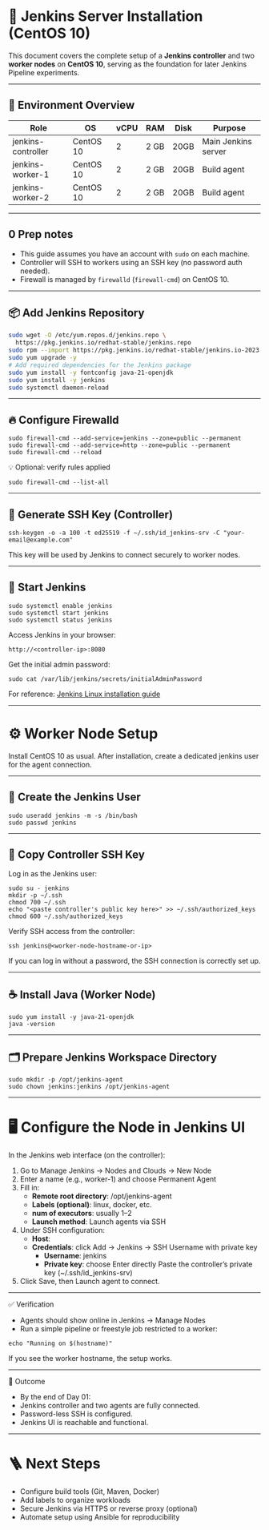 # 🧱 Jenkins Server Installation (CentOS 10)

This document covers the complete setup of a **Jenkins controller** and two **worker nodes** on **CentOS 10**, serving as the foundation for later Jenkins Pipeline experiments.

---

## 🧰 Environment Overview

| Role               | OS        | vCPU | RAM  | Disk | Purpose             |
|--------------------|-----------|------|------|------|---------------------|
| jenkins-controller | CentOS 10 | 2    | 2 GB | 20GB | Main Jenkins server |
| jenkins-worker-1   | CentOS 10 | 2    | 2 GB | 20GB | Build agent         |
| jenkins-worker-2   | CentOS 10 | 2    | 2 GB | 20GB | Build agent         |

---

## 0 Prep notes

- This guide assumes you have an account with `sudo` on each machine.
- Controller will SSH to workers using an SSH key (no password auth needed).
- Firewall is managed by `firewalld` (`firewall-cmd`) on CentOS 10.


---

## 📦 Add Jenkins Repository

```bash
sudo wget -O /etc/yum.repos.d/jenkins.repo \
  https://pkg.jenkins.io/redhat-stable/jenkins.repo
sudo rpm --import https://pkg.jenkins.io/redhat-stable/jenkins.io-2023.key
sudo yum upgrade -y
# Add required dependencies for the Jenkins package
sudo yum install -y fontconfig java-21-openjdk
sudo yum install -y jenkins
sudo systemctl daemon-reload
```

---

## 🔥 Configure Firewalld

```shell
sudo firewall-cmd --add-service=jenkins --zone=public --permanent
sudo firewall-cmd --add-service=http --zone=public --permanent
sudo firewall-cmd --reload
```

💡 Optional: verify rules applied

```shell
sudo firewall-cmd --list-all
```

---

## 🔑 Generate SSH Key (Controller)

```shell
ssh-keygen -o -a 100 -t ed25519 -f ~/.ssh/id_jenkins-srv -C "your-email@example.com"
```

This key will be used by Jenkins to connect securely to worker nodes.

---

## 🚀 Start Jenkins

```shell
sudo systemctl enable jenkins
sudo systemctl start jenkins
sudo systemctl status jenkins
```

Access Jenkins in your browser:

```shell
http://<controller-ip>:8080
```

Get the initial admin password:

```shell
sudo cat /var/lib/jenkins/secrets/initialAdminPassword
```

For reference: [Jenkins Linux installation guide](https://www.jenkins.io/doc/book/installing/linux/#red-hat-stable)

---

# ⚙️ Worker Node Setup

Install CentOS 10 as usual. After installation, create a dedicated jenkins user for the agent connection.

---

## 👤 Create the Jenkins User
 ```shell
sudo useradd jenkins -m -s /bin/bash
sudo passwd jenkins
 ```

---

 ## 🔐 Copy Controller SSH Key

Log in as the Jenkins user:

```shell
sudo su - jenkins
mkdir -p ~/.ssh
chmod 700 ~/.ssh
echo "<paste controller's public key here>" >> ~/.ssh/authorized_keys
chmod 600 ~/.ssh/authorized_keys
```

Verify SSH access from the controller:

```shell
ssh jenkins@<worker-node-hostname-or-ip>
```

If you can log in without a password, the SSH connection is correctly set up.

---

## ☕ Install Java (Worker Node)

```shell
sudo yum install -y java-21-openjdk
java -version
```

---

## 🗂️ Prepare Jenkins Workspace Directory

```shell
sudo mkdir -p /opt/jenkins-agent
sudo chown jenkins:jenkins /opt/jenkins-agent
```

---

# 🖥️ Configure the Node in Jenkins UI

In the Jenkins web interface (on the controller):

1. Go to Manage Jenkins → Nodes and Clouds → New Node
2. Enter a name (e.g., worker-1) and choose Permanent Agent
3. Fill in:
    - **Remote root directory**: /opt/jenkins-agent
    - **Labels (optional)**: linux, docker, etc.
    - **num of executors**: usually 1–2
    - **Launch method**: Launch agents via SSH
4. Under SSH configuration:
    - **Host**: <worker-node-hostname-or-ip>
    - **Credentials**: click Add → Jenkins → SSH Username with private key
        - **Username**: jenkins
        - **Private key**: choose Enter directly
            Paste the controller’s private key (~/.ssh/id_jenkins-srv)
5. Click Save, then Launch agent to connect.

---

✅ Verification

- Agents should show online in Jenkins → Manage Nodes
- Run a simple pipeline or freestyle job restricted to a worker:

```shell
echo "Running on $(hostname)"
```

If you see the worker hostname, the setup works.

---

🧾 Outcome

- By the end of Day 01:
- Jenkins controller and two agents are fully connected.
- Password-less SSH is configured.
- Jenkins UI is reachable and functional.

---

# 🪜 Next Steps

- Configure build tools (Git, Maven, Docker)
- Add labels to organize workloads
- Secure Jenkins via HTTPS or reverse proxy (optional)
- Automate setup using Ansible for reproducibility
